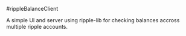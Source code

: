 #rippleBalanceClient

A simple UI and server using ripple-lib for checking balances accross multiple ripple accounts.
